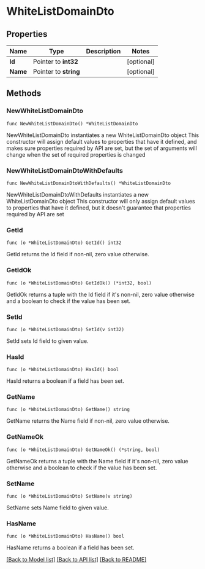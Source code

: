 # WhiteListDomainDto

## Properties

Name | Type | Description | Notes
------------ | ------------- | ------------- | -------------
**Id** | Pointer to **int32** |  | [optional] 
**Name** | Pointer to **string** |  | [optional] 

## Methods

### NewWhiteListDomainDto

`func NewWhiteListDomainDto() *WhiteListDomainDto`

NewWhiteListDomainDto instantiates a new WhiteListDomainDto object
This constructor will assign default values to properties that have it defined,
and makes sure properties required by API are set, but the set of arguments
will change when the set of required properties is changed

### NewWhiteListDomainDtoWithDefaults

`func NewWhiteListDomainDtoWithDefaults() *WhiteListDomainDto`

NewWhiteListDomainDtoWithDefaults instantiates a new WhiteListDomainDto object
This constructor will only assign default values to properties that have it defined,
but it doesn't guarantee that properties required by API are set

### GetId

`func (o *WhiteListDomainDto) GetId() int32`

GetId returns the Id field if non-nil, zero value otherwise.

### GetIdOk

`func (o *WhiteListDomainDto) GetIdOk() (*int32, bool)`

GetIdOk returns a tuple with the Id field if it's non-nil, zero value otherwise
and a boolean to check if the value has been set.

### SetId

`func (o *WhiteListDomainDto) SetId(v int32)`

SetId sets Id field to given value.

### HasId

`func (o *WhiteListDomainDto) HasId() bool`

HasId returns a boolean if a field has been set.

### GetName

`func (o *WhiteListDomainDto) GetName() string`

GetName returns the Name field if non-nil, zero value otherwise.

### GetNameOk

`func (o *WhiteListDomainDto) GetNameOk() (*string, bool)`

GetNameOk returns a tuple with the Name field if it's non-nil, zero value otherwise
and a boolean to check if the value has been set.

### SetName

`func (o *WhiteListDomainDto) SetName(v string)`

SetName sets Name field to given value.

### HasName

`func (o *WhiteListDomainDto) HasName() bool`

HasName returns a boolean if a field has been set.


[[Back to Model list]](../README.md#documentation-for-models) [[Back to API list]](../README.md#documentation-for-api-endpoints) [[Back to README]](../README.md)


